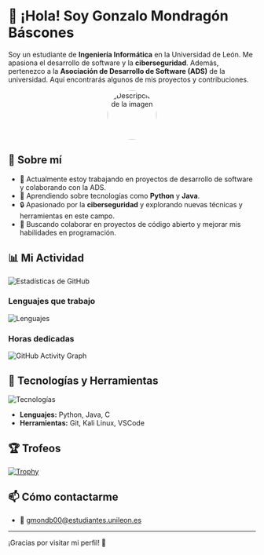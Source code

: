 # 👋 ¡Hola! Soy Gonzalo Mondragón Báscones

Soy un estudiante de **Ingeniería Informática** en la Universidad de León. Me apasiona el desarrollo de software y la **ciberseguridad**. Además, pertenezco a la **Asociación de Desarrollo de Software (ADS)** de la universidad. Aquí encontrarás algunos de mis proyectos y contribuciones.

<p align="center">
  <img src="https://scontent-mad2-1.xx.fbcdn.net/v/t39.30808-6/448737529_1394333274474399_6011562580440996535_n.jpg?_nc_cat=104&ccb=1-7&_nc_sid=6ee11a&_nc_ohc=l5Bv38Qm7zUQ7kNvgEdRw1J&_nc_oc=Adg_ww176yFgd4AwUX5roHgbBLZRVVBJVfAfoQQS9e-TzYE3G1bz5H3uY6w-JdtaTrM&_nc_zt=23&_nc_ht=scontent-mad2-1.xx&_nc_gid=A8qZ4mi3JiZLbLF3fN0X66f&oh=00_AYBZaoRrgjzbbVxnXAqmIVxINIywNqMAUe7ZHnYI_q47hA&oe=67737075" alt="Descripción de la imagen" width="100" style="border-radius: 50%;">
</p>




## 🌱 Sobre mí

- 🔭 Actualmente estoy trabajando en proyectos de desarrollo de software y colaborando con la ADS.
- 🌱 Aprendiendo sobre tecnologías como **Python** y **Java**.
- 🔒 Apasionado por la **ciberseguridad** y explorando nuevas técnicas y herramientas en este campo.
- 👯 Buscando colaborar en proyectos de código abierto y mejorar mis habilidades en programación.

## 📊 Mi Actividad
![Estadísticas de GitHub](https://github-readme-stats.vercel.app/api?username=av4sin&show_icons=true&theme=radical)

### Lenguajes que trabajo

![Lenguajes](https://github-readme-stats.vercel.app/api/top-langs/?username=av4sin&layout=compact&theme=radical)

### Horas dedicadas

![GitHub Activity Graph](https://activity-graph.herokuapp.com/graph?username=av4sin&theme=react-dark)

## 🔧 Tecnologías y Herramientas

![Tecnologías](https://skillicons.dev/icons?i=python,java,git,kali,vscode,c)

- **Lenguajes:** Python, Java, C
- **Herramientas:** Git, Kali Linux, VSCode

## 🏆 Trofeos

[![Trophy](https://github-profile-trophy.vercel.app/?username=av4sin&theme=onedark)](https://github.com/ryo-ma/github-profile-trophy)

## 📫 Cómo contactarme

- 📧 [gmondb00@estudiantes.unileon.es](mailto:gmondb00@estudiantes.unileon.es)

---

¡Gracias por visitar mi perfil! 🚀
